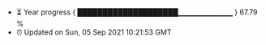 - ⏳ Year progress { ████████████████████▁▁▁▁▁▁▁▁▁▁ } 67.79 %
- ⏰ Updated on Sun, 05 Sep 2021 10:21:53 GMT

